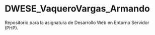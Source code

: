 # DWESE_VaqueroVargas_Armando
Repositorio para la asignatura de Desarrollo Web en Entorno Servidor (PHP).
